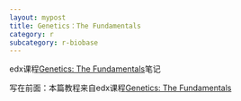 ```yaml
---
layout: mypost
title: Genetics：The Fundamentals
category: r
subcategory: r-biobase
---
```

edx课程[Genetics: The Fundamentals](https://learning.edx.org/course/course-v1:MITx+7.03.1x+1T2025/home)笔记

<!-- more -->

写在前面：本篇教程来自edx课程[Genetics: The Fundamentals](https://learning.edx.org/course/course-v1:MITx+7.03.1x+1T2025/home)

